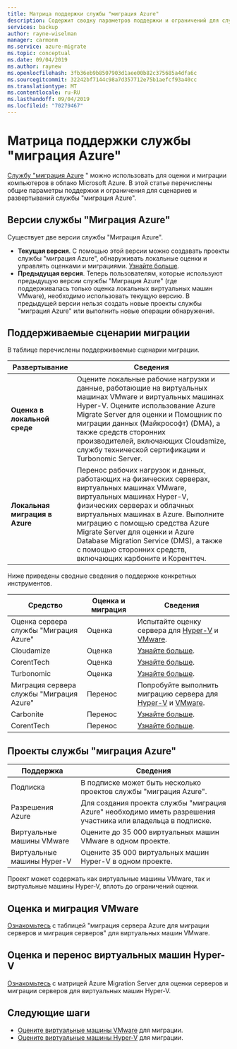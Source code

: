 ```yaml
---
title: Матрица поддержки службы "миграция Azure"
description: Содержит сводку параметров поддержки и ограничений для службы "миграция Azure".
services: backup
author: rayne-wiselman
manager: carmonm
ms.service: azure-migrate
ms.topic: conceptual
ms.date: 09/04/2019
ms.author: raynew
ms.openlocfilehash: 3fb36eb9b8507903d1aee00b82c375685a4dfa6c
ms.sourcegitcommit: 32242bf7144c98a7d357712e75b1aefcf93a40cc
ms.translationtype: MT
ms.contentlocale: ru-RU
ms.lasthandoff: 09/04/2019
ms.locfileid: "70279467"
---
```

# <a name="azure-migrate-support-matrix"></a>Матрица поддержки службы "миграция Azure"

[Службу "миграция Azure](migrate-overview.md) " можно использовать для оценки и миграции компьютеров в облако Microsoft Azure. В этой статье перечислены общие параметры поддержки и ограничения для сценариев и развертываний службы "миграция Azure".


## <a name="azure-migrate-versions"></a>Версии службы "Миграция Azure"

Существует две версии службы "Миграция Azure".

- **Текущая версия**. С помощью этой версии можно создавать проекты службы "миграция Azure", обнаруживать локальные оценки и управлять оценками и миграциями. [Узнайте больше](whats-new.md#azure-migrate-new-version).
- **Предыдущая версия**. Теперь пользователям, которые используют предыдущую версии службы "Миграция Azure" (где поддерживалась только оценка локальных виртуальных машин VMware), необходимо использовать текущую версию. В предыдущей версии нельзя создать новые проекты службы "миграция Azure" или выполнить новые операции обнаружения.

## <a name="supported-migration-scenarios"></a>Поддерживаемые сценарии миграции

В таблице перечислены поддерживаемые сценарии миграции.

**Развертывание** | **Сведения** 
--- | --- 
**Оценка в локальной среде** | Оцените локальные рабочие нагрузки и данные, работающие на виртуальных машинах VMware и виртуальных машинах Hyper-V. Оцените использование Azure Migrate Server для оценки и Помощник по миграции данных (Майкрософт) (DMA), а также средств сторонних производителей, включающих Cloudamize, службу технической сертификации и Turbonomic Server.
**Локальная миграция в Azure** | Перенос рабочих нагрузок и данных, работающих на физических серверах, виртуальных машинах VMware, виртуальных машинах Hyper-V, физических серверах и облачных виртуальных машинах в Azure. Выполните миграцию с помощью средства Azure Migrate Server для оценки и Azure Database Migration Service (DMS), а также с помощью сторонних средств, включающих карбоните и Коренттеч.

Ниже приведены сводные сведения о поддержке конкретных инструментов.

**Средство** | **Оценка и миграция** | **Сведения**
--- | --- | ---
Оценка сервера службы "Миграция Azure" | Оценка | Испытайте оценку сервера для [Hyper-V](tutorial-prepare-hyper-v.md) и [VMware](tutorial-prepare-vmware.md).
Cloudamize | Оценка | [Узнайте больше](https://www.cloudamize.com/platform#tab-0).
CorentTech | Оценка | [Узнайте больше](https://www.corenttech.com/).
Turbonomic | Оценка | [Узнайте больше](https://turbonomic.com/solutions/technologies/azure-cloud/).
Миграция сервера службы "Миграция Azure" | Перенос | Попробуйте выполнить миграцию сервера для [Hyper-V](tutorial-migrate-hyper-v.md) и [VMware](tutorial-migrate-vmware.md).
Carbonite | Перенос | [Узнайте больше](https://www.carbonite.com/data-protection-resources/resource/Datasheet/carbonite-migrate-for-microsoft-azure).
CorentTech | Перенос | [Узнайте больше](https://www.corenttech.com/).


## <a name="azure-migrate-projects"></a>Проекты службы "миграция Azure"

**Поддержка** | **Сведения**
--- | ---
Подписка | В подписке может быть несколько проектов службы "миграция Azure".
Разрешения Azure | Для создания проекта службы "миграция Azure" необходимо иметь разрешения участника или владельца в подписке.
Виртуальные машины VMware  | Оцените до 35 000 виртуальных машин VMware в одном проекте.
Виртуальные машины Hyper-V | Оцените 35 000 виртуальных машин Hyper-V в одном проекте.

Проект может содержать как виртуальные машины VMware, так и виртуальные машины Hyper-V, вплоть до ограничений оценки.


## <a name="vmware-assessment-and-migration"></a>Оценка и миграция VMware

[Ознакомьтесь](migrate-support-matrix-vmware.md) с таблицей "миграция сервера Azure для миграции серверов и миграция серверов" для виртуальных машин VMware.

## <a name="hyper-v-assessment-and-migration"></a>Оценка и перенос виртуальных машин Hyper-V

[Ознакомьтесь](migrate-support-matrix-hyper-v.md) с матрицей Azure Migration Server для оценки серверов и миграции серверов для виртуальных машин Hyper-V.


## <a name="next-steps"></a>Следующие шаги

- [Оцените виртуальные машины VMware](tutorial-assess-vmware.md) для миграции.
- [Оцените виртуальные машины Hyper-V](tutorial-assess-hyper-v.md) для миграции.

